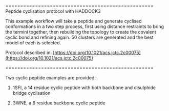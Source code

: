 ==================================================
    Peptide cyclisation protocol with HADDOCK3

This example workflow will take a peptide
and generate cyclised conformations in a two step
process, first using distance restraints to bring the
termini together, then rebuilding the topology to
create the covalent cyclic bond and refining again.
50 clusters are generated and the best model of
each is selected.

Protocol described in: [https://doi.org/10.1021/acs.jctc.2c00075](https://doi.org/10.1021/acs.jctc.2c00075)

==================================================

Two cyclic peptide examples are provided:

1) 1SFI, a 14 residue cyclic peptide with both backbone and disulphide bridge cyclisation

2) 3WNE, a 6 residue backbone cyclic peptide
